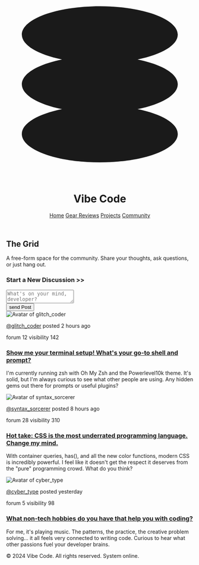 <!DOCTYPE html>
<html lang="en"><head>
<meta charset="utf-8"/>
<meta content="width=device-width, initial-scale=1.0" name="viewport"/>
<title>Vibe Code - Community</title>
<link href="https://fonts.googleapis.com/css2?family=Space+Grotesk:wght@400;500;700&amp;family=VT323&amp;display=swap" rel="stylesheet"/>
<link href="https://fonts.googleapis.com/css2?family=Material+Symbols+Outlined" rel="stylesheet"/>
<script src="https://cdn.tailwindcss.com?plugins=forms,container-queries"></script>
<style type="text/tailwindcss">
        :root {
            --primary-color: #8013ec;
            --secondary-color: #ad92c9;
            --background-color: #1a1122;
            --surface-color: #2c1a3b;
            --border-color: #362348;
            --neon-pink: #f0f;
            --neon-cyan: #0ff;
        }
        .font-retro {
            font-family: 'VT323', monospace;
        }
        .font-modern {
            font-family: 'Space Grotesk', sans-serif;
        }
        .text-shadow-neon {
            text-shadow: 0 0 5px var(--primary-color), 0 0 10px var(--primary-color), 0 0 15px var(--primary-color), 0 0 20px var(--primary-color);
        }
        .text-shadow-neon-pink {
            text-shadow: 0 0 5px var(--neon-pink), 0 0 10px var(--neon-pink), 0 0 15px var(--neon-pink);
        }
         .text-shadow-neon-cyan {
            text-shadow: 0 0 3px var(--neon-cyan), 0 0 5px var(--neon-cyan), 0 0 8px var(--neon-cyan);
        }
        .thread-card {
            border: 1px solid var(--border-color);
            transition: border-color 0.3s ease, box-shadow 0.3s ease;
        }
        .thread-card:hover {
            border-color: var(--neon-pink);
            box-shadow: 0 0 15px rgba(255, 0, 255, 0.3);
        }
        .post-input {
            background-color: #1c102a;
            border: 1px solid var(--border-color);
            color: var(--secondary-color);
            transition: all 0.3s ease;
        }
        .post-input:focus {
            outline: none;
            border-color: var(--primary-color);
            box-shadow: 0 0 10px var(--primary-color);
            background-color: var(--surface-color);
        }
        .btn-primary {
            background-color: var(--primary-color);
            color: white;
            border: 1px solid var(--primary-color);
            transition: all 0.3s ease;
        }
        .btn-primary:hover {
            box-shadow: 0 0 15px var(--primary-color);
            background-color: color-mix(in srgb, var(--primary-color) 90%, white);
        }
    </style>
</head>
<body class="bg-[var(--background-color)] text-white font-modern">
<div class="relative min-h-screen w-full flex-col overflow-x-hidden p-4 md:p-8">
<div class="absolute inset-0 bg-[url('https://www.transparenttextures.com/patterns/carbon-fibre.png')] opacity-5"></div>
<div class="absolute inset-0 bg-grid-pattern opacity-10"></div>
<header class="relative z-10 flex items-center justify-between mb-12">
<div class="flex items-center gap-4">
<svg class="text-[var(--primary-color)] h-12 w-12" fill="none" viewBox="0 0 48 48" xmlns="http://www.w3.org/2000/svg">
<path d="M44 11.2727C44 14.0109 39.8386 16.3957 33.69 17.6364C39.8386 18.877 44 21.2618 44 24C44 26.7382 39.8386 29.123 33.69 30.3636C39.8386 31.6043 44 33.9891 44 36.7273C44 40.7439 35.0457 44 24 44C12.9543 44 4 40.7439 4 36.7273C4 33.9891 8.16144 31.6043 14.31 30.3636C8.16144 29.123 4 26.7382 4 24C4 21.2618 8.16144 18.877 14.31 17.6364C8.16144 16.3957 4 14.0109 4 11.2727C4 7.25611 12.9543 4 24 4C35.0457 4 44 7.25611 44 11.2727Z" fill="currentColor"></path>
</svg>
<h1 class="text-4xl font-bold tracking-tighter font-retro text-shadow-neon">Vibe Code</h1>
</div>
<nav class="hidden md:flex items-center gap-6 text-lg font-retro text-[var(--secondary-color)]">
<a class="hover:text-white hover:text-shadow-neon transition-all" href="#">Home</a>
<a class="hover:text-white hover:text-shadow-neon transition-all" href="#">Gear Reviews</a>
<a class="hover:text-white hover:text-shadow-neon transition-all" href="#">Projects</a>
<a class="text-white text-shadow-neon" href="#">Community</a>
</nav>
</header>
<main class="relative z-10 max-w-5xl mx-auto">
<div class="text-center mb-12">
<h2 class="text-5xl md:text-6xl font-retro text-shadow-neon">The Grid</h2>
<p class="text-xl text-[var(--secondary-color)] mt-4 max-w-3xl mx-auto">A free-form space for the community. Share your thoughts, ask questions, or just hang out.</p>
</div>
<div class="bg-[var(--surface-color)] border border-[var(--border-color)] rounded-lg p-6 mb-8">
<h3 class="font-retro text-2xl text-[var(--neon-cyan)] text-shadow-neon-cyan mb-4">Start a New Discussion &gt;&gt;</h3>
<textarea class="w-full p-4 rounded-md post-input font-modern text-base" placeholder="What's on your mind, developer?"></textarea>
<div class="flex justify-end mt-4">
<button class="btn-primary font-retro px-8 py-2 rounded-md flex items-center gap-2">
<span class="material-symbols-outlined">send</span>
Post
</button>
</div>
</div>
<div class="space-y-6">
<div class="thread-card bg-[var(--surface-color)] rounded-lg p-6">
<div class="flex items-start gap-4">
<img alt="Avatar of glitch_coder" class="h-12 w-12 rounded-full border-2 border-[var(--primary-color)]" src="https://lh3.googleusercontent.com/aida-public/AB6AXuDHbikFONo1Rz5GndBoQVAQ7oV2p7vAdboPuMGfVyrmqhEu7JPPxmVwAVMIPk2qo6rWO5jRh-dfmuxz28XuSi8wy94Kyncq5uJShcjtcHN2WQPkqM6hlPp4_FDsiVm4vBGbpwKC9rzeujt4h2IAD8cXv0kdFbTmEKDDzOeb6OhnDejS9t-Be8rIbvMHD3hQQYpu6sFasiWkyzU_-K0ij3nR5XTPP-9rqFh1ygA9LGYR1TV85rezhQY6txj1g9c4Nce36Pd2ojuGmRU"/>
<div class="flex-1">
<div class="flex justify-between items-center mb-2">
<p class="font-bold text-lg text-[var(--neon-pink)]">
<a class="hover:underline" href="#">@glitch_coder</a>
<span class="text-sm font-modern text-[var(--secondary-color)] ml-2">posted 2 hours ago</span>
</p>
<div class="flex items-center gap-4 text-[var(--secondary-color)] font-retro">
<span class="flex items-center gap-1"><span class="material-symbols-outlined text-base">forum</span> 12</span>
<span class="flex items-center gap-1"><span class="material-symbols-outlined text-base">visibility</span> 142</span>
</div>
</div>
<h3 class="text-xl font-bold font-modern text-white mb-3">
<a class="hover:text-[var(--neon-cyan)] transition-colors" href="#">Show me your terminal setup! What's your go-to shell and prompt?</a>
</h3>
<p class="text-[var(--secondary-color)] leading-relaxed">I'm currently running zsh with Oh My Zsh and the Powerlevel10k theme. It's solid, but I'm always curious to see what other people are using. Any hidden gems out there for prompts or useful plugins?</p>
</div>
</div>
</div>
<div class="thread-card bg-[var(--surface-color)] rounded-lg p-6">
<div class="flex items-start gap-4">
<img alt="Avatar of syntax_sorcerer" class="h-12 w-12 rounded-full border-2 border-[var(--primary-color)]" src="https://lh3.googleusercontent.com/aida-public/AB6AXuD4VxxVR1-TOKH7FzYXOujG-HjqJ27RqLItfOoZjCvwjoNJz55NqCk_asrIcRUXrlK-fw6FRS9uE5R2oEsn5jIa2QghuY6enZ-IjGEFXAXUJ2xVF-SKegR9O00MXKVrOIdBESKt1BwlJ28eNc4bPWFyKHPWsA9ST-RVtyXyvZLbtIlv3SeijHpuUwgK9M-B_0TZ02CWO4jrzBu9yg2OrC-HYB0LXOxGEdJwUrviV5Ld5Med71Y02yhSdzPgfdCMRL7ywDiysM9kOVA"/>
<div class="flex-1">
<div class="flex justify-between items-center mb-2">
<p class="font-bold text-lg text-[var(--neon-pink)]">
<a class="hover:underline" href="#">@syntax_sorcerer</a>
<span class="text-sm font-modern text-[var(--secondary-color)] ml-2">posted 8 hours ago</span>
</p>
<div class="flex items-center gap-4 text-[var(--secondary-color)] font-retro">
<span class="flex items-center gap-1"><span class="material-symbols-outlined text-base">forum</span> 28</span>
<span class="flex items-center gap-1"><span class="material-symbols-outlined text-base">visibility</span> 310</span>
</div>
</div>
<h3 class="text-xl font-bold font-modern text-white mb-3">
<a class="hover:text-[var(--neon-cyan)] transition-colors" href="#">Hot take: CSS is the most underrated programming language. Change my mind.</a>
</h3>
<p class="text-[var(--secondary-color)] leading-relaxed">With container queries, has(), and all the new color functions, modern CSS is incredibly powerful. I feel like it doesn't get the respect it deserves from the "pure" programming crowd. What do you think?</p>
</div>
</div>
</div>
<div class="thread-card bg-[var(--surface-color)] rounded-lg p-6">
<div class="flex items-start gap-4">
<img alt="Avatar of cyber_type" class="h-12 w-12 rounded-full border-2 border-[var(--primary-color)]" src="https://lh3.googleusercontent.com/aida-public/AB6AXuCvpGqlyei7p00oZVsHls0a095rZl90m1xDStbL9FxMJBA2p_Z-6-XAh3lysvuVDi4QkXATsnLZxGCyLfep8K0oRkkGePXScy2cTvjiv6moQSmADtbChwIT12La-ZAWcMzCX92IW-Wa7ay0cYHcENIrpOyQ9Pnxxde5OFV01NcIjU099n_1czvj5ptPJZNmZ1MMT5hXGy56afzRHtQffFNsrXVekLfwIBRiw4hrI0gJTFYfR3wQ2NJNj9Af9OqY5HDAiyfzTyuprtQ"/>
<div class="flex-1">
<div class="flex justify-between items-center mb-2">
<p class="font-bold text-lg text-[var(--neon-pink)]">
<a class="hover:underline" href="#">@cyber_type</a>
<span class="text-sm font-modern text-[var(--secondary-color)] ml-2">posted yesterday</span>
</p>
<div class="flex items-center gap-4 text-[var(--secondary-color)] font-retro">
<span class="flex items-center gap-1"><span class="material-symbols-outlined text-base">forum</span> 5</span>
<span class="flex items-center gap-1"><span class="material-symbols-outlined text-base">visibility</span> 98</span>
</div>
</div>
<h3 class="text-xl font-bold font-modern text-white mb-3">
<a class="hover:text-[var(--neon-cyan)] transition-colors" href="#">What non-tech hobbies do you have that help you with coding?</a>
</h3>
<p class="text-[var(--secondary-color)] leading-relaxed">For me, it's playing music. The patterns, the practice, the creative problem solving... it all feels very connected to writing code. Curious to hear what other passions fuel your developer brains.</p>
</div>
</div>
</div>
</div>
</main>
<footer class="relative z-10 mt-24 text-center text-xs text-[var(--secondary-color)]/50">
<p>© 2024 Vibe Code. All rights reserved. System online.</p>
</footer>
</div>

</body></html>